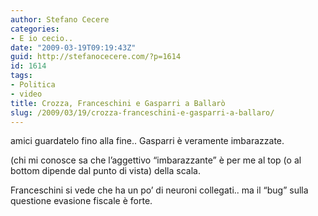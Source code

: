 ```yaml
---
author: Stefano Cecere
categories:
- E io cecio..
date: "2009-03-19T09:19:43Z"
guid: http://stefanocecere.com/?p=1614
id: 1614
tags:
- Politica
- video
title: Crozza, Franceschini e Gasparri a Ballarò
slug: /2009/03/19/crozza-franceschini-e-gasparri-a-ballaro/
---
```


amici guardatelo fino alla fine.. Gasparri è veramente imbarazzate.

(chi mi conosce sa che l&#8217;aggettivo &#8220;imbarazzante&#8221; è per me al top (o al bottom dipende dal punto di vista) della scala.

Franceschini si vede che ha un po&#8217; di neuroni collegati.. ma il &#8220;bug&#8221; sulla questione evasione fiscale è forte.